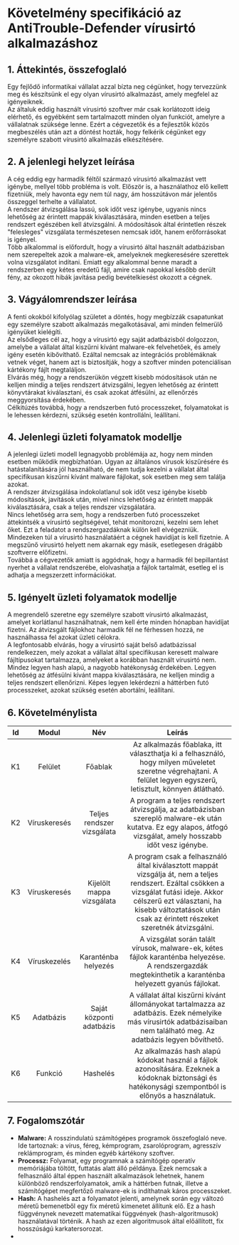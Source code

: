 # Követelmény specifikáció az AntiTrouble-Defender vírusirtó alkalmazáshoz
## 1. Áttekintés, összefoglaló
Egy fejlődő informatikai vállalat azzal bízta neg cégünket, hogy tervezzünk meg és készítsünk el egy olyan vírusirtó alkalmazást, amely megfelel az igényeiknek.  
Az általuk eddig használt vírusirtó szoftver már csak korlátozott ideig elérhető, és egyébként sem tartalmazott minden olyan funkciót, amelyre a vállalatnak szüksége lenne.
Ezért a cégvezetők és a fejlesztők közös megbeszélés után azt a döntést hozták, hogy felkérik cégünket egy személyre szabott vírusirtó alkalmazás elkészítésére.

## 2. A jelenlegi helyzet leírása
A cég eddig egy harmadik féltől származó vírusirtó alkalmazást vett igénybe, mellyel több probléma is volt. Először is, a használathoz elő kellett fizetniük, mely havonta egy nem túl nagy, ám hosszútávon már jelentős összeggel terhelte a vállalatot.  
A rendszer átvizsgálása lassú, sok időt vesz igénybe, ugyanis nincs lehetőség az érintett mappák kiválasztására, minden esetben a teljes rendszert egészében kell átvizsgálni. A módosítások által érintetlen részek "felesleges" vizsgálata természetesen nemcsak időt, hanem erőforrásokat is igényel.  
Több alkalommal is előfordult, hogy a vírusirtó által használt adatbázisban nem szerepeltek azok a malware-ek, amelyeknek megkeresésére szerettek volna vizsgálatot indítani. Emiatt egy alkalommal benne maradt a rendszerben egy kétes eredetű fájl, amire csak napokkal később derült fény, az okozott hibák javítása pedig bevételkiesést okozott a cégnek.

## 3. Vágyálomrendszer leírása
A fenti okokból kifolyólag születet a döntés, hogy megbízzák csapatunkat egy személyre szabott alkalmazás megalkotásával, ami minden felmerülő igényüket kielégíti.  
Az elsődleges cél az, hogy a vírusirtó egy saját adatbázisból dolgozzon, amelybe a vállalat által kiszűrni kívánt malware-ek felvehetőek, és amely igény esetén kibővíthatő. Ezáltal nemcsak az integrációs problémáknak vetnek véget, hanem azt is biztosítják, hogy a szoftver minden potenciálisan kártékony fájlt megtaláljon.  
Elvárás még, hogy a rendszerükön végzett kisebb módosítások után ne kelljen mindig a teljes rendszert átvizsgálni, legyen lehetőség az érintett könyvtárakat kiválasztani, és csak azokat átfésülni, az ellenőrzés meggyorsítása érdekében.  
Célkitúzés továbbá, hogy a rendszerben futó processzeket, folyamatokat is le lehessen kérdezni, szükség esetén kontrollálni, leállítani.

## 4. Jelenlegi üzleti folyamatok modellje
A jelenlegi üzleti modell legnagyobb problémája az, hogy nem minden esetben működik megbízhatóan. Ugyan az általános vírusok kiszűrésére és hatástalanítására jól használható, de nem tudja kezelni a vállalat által specifikusan kiszűrni kívánt malware fájlokat, sok esetben meg sem találja azokat.  
A rendszer átvizsgálása indokolatlanul sok időt vesz igénybe kisebb módosítások, javítások után, mivel nincs lehetőség az érintett mappák kiválasztására, csak a teljes rendszer vizsgálatára.   
Nincs lehetőség arra sem, hogy a rendszerben futó processzeket áttekintsék a vírusirtó segítségével, tehát monitorozni, kezelni sem lehet őket. Ezt a feladatot a rendszergazdáknak külön kell elvégezniük.
Mindezeken túl a vírusirtó használatáért a cégnek havidíjat is kell fizetnie. A megszűnő vírusirtó helyett nem akarnak egy másik, esetlegesen drágább szoftverre előfizetni.  
Továbbá a cégvezetők amiatt is aggódnak, hogy a harmadik fél bepillantást nyerhet a vállalat rendszerébe, elolvashatja a fájlok tartalmát, esetleg el is adhatja a megszerzett információkat.

## 5. Igényelt üzleti folyamatok modellje
A megrendelő szeretne egy személyre szabott vírusirtó alkalmazást, amelyet korlátlanul használhatnak, nem kell érte minden hónapban havidíjat fizetni. Az átvizsgált fájlokhoz harmadik fél ne férhessen hozzá, ne használhassa fel azokat üzleti célokra.  
A legfontosabb elvárás, hogy a vírusirtó saját belső adatbázissal rendelkezzen, mely azokat a vállalat által specifikusan keresett malware fájltípusokat tartalmazza, amelyeket a korábban használt vírusirtó nem. Mindez legyen hash alapú, a nagyobb hatékonyság érdekében. Legyen lehetőség az átfésülni kívánt mappa kiválasztására, ne kelljen mindig a teljes rendszert ellenőrizni. Képes legyen lekérdezni a háttérben futó processzeket, azokat szükség esetén abortálni, leállítani.

## 6. Követelménylista
| **Id** |   **Modul**  |           **Név**          |                                                                                                                      **Leírás**                                                                                                                     |
|:------:|:------------:|:--------------------------:|:---------------------------------------------------------------------------------------------------------------------------------------------------------------------------------------------------------------------------------------------------:|
|   K1   |    Felület   |           Főablak          | Az alkalmazás főablaka, itt választhatja ki a felhasználó, hogy milyen műveletet szeretne végrehajtani. A felület legyen egyszerű, letisztult, könnyen átlátható.                                                                                   |
|   K2   | Víruskeresés | Teljes rendszer vizsgálata | A program a teljes rendszert átvizsgálja, az adatbázisban szereplő malware-ek után kutatva. Ez egy alapos, átfogó vizsgálat, amely hosszabb időt vesz igénybe.                                                                                      |
|   K3   | Víruskeresés |  Kijelölt mappa vizsgálata | A program csak a felhasználó által kiválasztott mappát vizsgálja át, nem a teljes rendszert. Ezáltal csökken a vizsgálat futási ideje. Akkor célszerű ezt választani, ha kisebb változtatások után csak az érintett részeket szeretnék átvizsgálni. |
| K4     | Víruskezelés | Karanténba helyezés        | A vizsgálat során talált vírusok, malware-ek, kétes fájlok karanténba helyezése. A rendszergazdák megtekinthetik a karanténba helyezett gyanús fájlokat.                                                                                            |
| K5     | Adatbázis    | Saját központi adatbázis   | A vállalat által kiszűrni kívánt állományokat tartalmazza az adatbázis. Ezek némelyike más vírusirtók adatbázisaiban nem található meg. Az adatbázis legyen bővíthető.                                                                              |
| K6     | Funkció      | Hashelés                   | Az alkalmazás hash alapú kódokat használ a fájlok azonosítására. Ezeknek a kódoknak biztonsági és hatékonysági szempontból is előnyös a használatuk.                                                                                                |

## 7. Fogalomszótár
- **Malware:** A rosszindulatú számítógépes programok összefoglaló neve. Ide tartoznak: a vírus, féreg, kémprogram, zsarolóprogram, agresszív reklámprogram, és minden egyéb kártékony szoftver.
- **Processz:** Folyamat, egy programnak a számítógép operatív memóriájába töltött, futtatás alatt álló példánya. Ezek nemcsak a felhasználó által éppen használt alkalmazások lehetnek, hanem különböző rendszerfolyamatok, amik a háttérben futnak, illetve a számítógépet megfertőző malware-ek is indíthatnak káros processzeket.  
- **Hash:** A hashelés azt a folyamatot jelenti, amelynek során egy változó méretű bemenetből egy fix méretű kimenetet állítunk elő. Ez a hash függvénynek nevezett matematikai függvények (hash-algoritmusok) használatával történik. A hash az ezen algoritmusok által előállított, fix hosszúságú karkatersorozat.
- 



